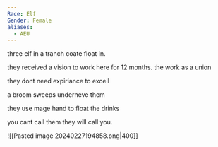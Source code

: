 ```yaml
---
Race: Elf
Gender: Female
aliases:
  - AEU
---
```



three elf in a tranch coate float in.

they received a vision to work here for 12 months.
the work as a union

they dont need expiriance to excell

a broom sweeps underneve them

they use mage hand to float the drinks 

you cant call them they will call you.

![[Pasted image 20240227194858.png|400]]